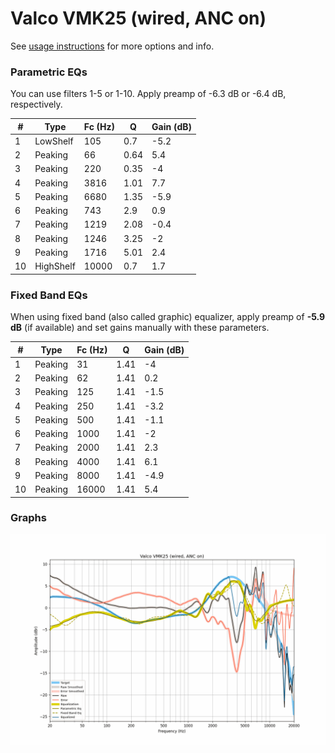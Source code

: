 # Valco VMK25 (wired, ANC on)
See [usage instructions](https://github.com/jaakkopasanen/AutoEq#usage) for more options and info.

### Parametric EQs
You can use filters 1-5 or 1-10. Apply preamp of -6.3 dB or -6.4 dB, respectively.

|   # | Type      |   Fc (Hz) |    Q |   Gain (dB) |
|-----|-----------|-----------|------|-------------|
|   1 | LowShelf  |       105 | 0.7  |        -5.2 |
|   2 | Peaking   |        66 | 0.64 |         5.4 |
|   3 | Peaking   |       220 | 0.35 |        -4   |
|   4 | Peaking   |      3816 | 1.01 |         7.7 |
|   5 | Peaking   |      6680 | 1.35 |        -5.9 |
|   6 | Peaking   |       743 | 2.9  |         0.9 |
|   7 | Peaking   |      1219 | 2.08 |        -0.4 |
|   8 | Peaking   |      1246 | 3.25 |        -2   |
|   9 | Peaking   |      1716 | 5.01 |         2.4 |
|  10 | HighShelf |     10000 | 0.7  |         1.7 |

### Fixed Band EQs
When using fixed band (also called graphic) equalizer, apply preamp of **-5.9 dB** (if available) and set gains manually with these parameters.

|   # | Type    |   Fc (Hz) |    Q |   Gain (dB) |
|-----|---------|-----------|------|-------------|
|   1 | Peaking |        31 | 1.41 |        -4   |
|   2 | Peaking |        62 | 1.41 |         0.2 |
|   3 | Peaking |       125 | 1.41 |        -1.5 |
|   4 | Peaking |       250 | 1.41 |        -3.2 |
|   5 | Peaking |       500 | 1.41 |        -1.1 |
|   6 | Peaking |      1000 | 1.41 |        -2   |
|   7 | Peaking |      2000 | 1.41 |         2.3 |
|   8 | Peaking |      4000 | 1.41 |         6.1 |
|   9 | Peaking |      8000 | 1.41 |        -4.9 |
|  10 | Peaking |     16000 | 1.41 |         5.4 |

### Graphs
![](./Valco%20VMK25%20(wired,%20ANC%20on).png)

